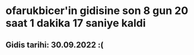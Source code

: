 # ofarukbicer'in gidisine son 8 gun 20 saat 1 dakika 17 saniye kaldi

## Gidis tarihi: 30.09.2022 :(